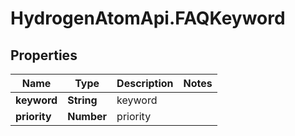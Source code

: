 # HydrogenAtomApi.FAQKeyword

## Properties
Name | Type | Description | Notes
------------ | ------------- | ------------- | -------------
**keyword** | **String** | keyword | 
**priority** | **Number** | priority | 


